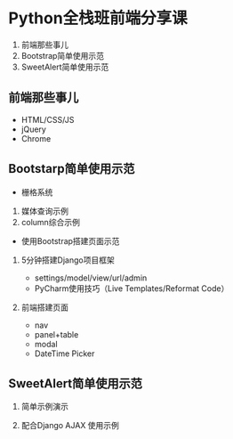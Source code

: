 # Python全栈班前端分享课

1. 前端那些事儿
2. Bootstrap简单使用示范
3. SweetAlert简单使用示范


## 前端那些事儿
* HTML/CSS/JS
* jQuery
* Chrome

## Bootstarp简单使用示范

* 栅格系统
1. 媒体查询示例
2. column综合示例

* 使用Bootstrap搭建页面示范

1. 5分钟搭建Django项目框架

    - settings/model/view/url/admin
    - PyCharm使用技巧（Live Templates/Reformat Code）

2. 前端搭建页面
    - nav
    - panel+table
    - modal
    - DateTime Picker


## SweetAlert简单使用示范
1. 简单示例演示

2. 配合Django AJAX 使用示例

